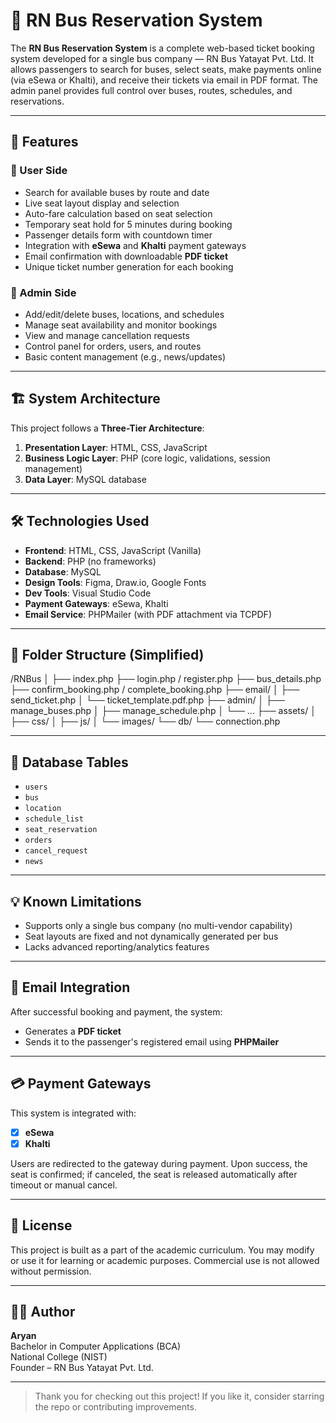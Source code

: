 # 🚌 RN Bus Reservation System

The **RN Bus Reservation System** is a complete web-based ticket booking system developed for a single bus company — RN Bus Yatayat Pvt. Ltd. It allows passengers to search for buses, select seats, make payments online (via eSewa or Khalti), and receive their tickets via email in PDF format. The admin panel provides full control over buses, routes, schedules, and reservations.

---

## 🚀 Features

### 🔸 User Side
- Search for available buses by route and date
- Live seat layout display and selection
- Auto-fare calculation based on seat selection
- Temporary seat hold for 5 minutes during booking
- Passenger details form with countdown timer
- Integration with **eSewa** and **Khalti** payment gateways
- Email confirmation with downloadable **PDF ticket**
- Unique ticket number generation for each booking

### 🔹 Admin Side
- Add/edit/delete buses, locations, and schedules
- Manage seat availability and monitor bookings
- View and manage cancellation requests
- Control panel for orders, users, and routes
- Basic content management (e.g., news/updates)

---

## 🏗️ System Architecture

This project follows a **Three-Tier Architecture**:

1. **Presentation Layer**: HTML, CSS, JavaScript  
2. **Business Logic Layer**: PHP (core logic, validations, session management)  
3. **Data Layer**: MySQL database

---

## 🛠️ Technologies Used

- **Frontend**: HTML, CSS, JavaScript (Vanilla)
- **Backend**: PHP (no frameworks)
- **Database**: MySQL
- **Design Tools**: Figma, Draw.io, Google Fonts
- **Dev Tools**: Visual Studio Code
- **Payment Gateways**: eSewa, Khalti
- **Email Service**: PHPMailer (with PDF attachment via TCPDF)

---

## 📁 Folder Structure (Simplified)

/RNBus
│
├── index.php
├── login.php / register.php
├── bus_details.php
├── confirm_booking.php / complete_booking.php
├── email/
│ ├── send_ticket.php
│ └── ticket_template.pdf.php
├── admin/
│ ├── manage_buses.php
│ ├── manage_schedule.php
│ └── ...
├── assets/
│ ├── css/
│ ├── js/
│ └── images/
└── db/
└── connection.php


---

## 🧾 Database Tables

- `users`
- `bus`
- `location`
- `schedule_list`
- `seat_reservation`
- `orders`
- `cancel_request`
- `news`

---

## 💡 Known Limitations

- Supports only a single bus company (no multi-vendor capability)
- Seat layouts are fixed and not dynamically generated per bus
- Lacks advanced reporting/analytics features

---

## 📧 Email Integration

After successful booking and payment, the system:
- Generates a **PDF ticket**
- Sends it to the passenger's registered email using **PHPMailer**

---

## 💳 Payment Gateways

This system is integrated with:
- [x] **eSewa**
- [x] **Khalti**

Users are redirected to the gateway during payment. Upon success, the seat is confirmed; if canceled, the seat is released automatically after timeout or manual cancel.

---

## 📜 License

This project is built as a part of the academic curriculum. You may modify or use it for learning or academic purposes. Commercial use is not allowed without permission.

---

## 👨‍💻 Author

**Aryan**  
Bachelor in Computer Applications (BCA)  
National College (NIST)  
Founder – RN Bus Yatayat Pvt. Ltd.

---

> Thank you for checking out this project! If you like it, consider starring the repo or contributing improvements.

